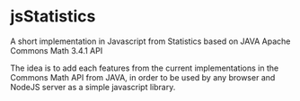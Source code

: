 # jsStatistics
A short implementation in Javascript from Statistics based on JAVA Apache Commons Math 3.4.1 API

The idea is to add each features from the current implementations in the Commons Math API from JAVA, in order to be used by any browser and NodeJS server as a simple javascript library.
